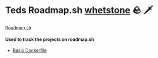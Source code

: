 # Teds Roadmap.sh [whetstone](https://en.wikipedia.org/wiki/Sharpening_stone) :rock: :dagger:

[Roadmap.sh](https://roadmap.sh) 

#### Used to track the projects on roadmap.sh 

* [Basic Dockerfile](https://roadmap.sh/projects/basic-dockerfile)
